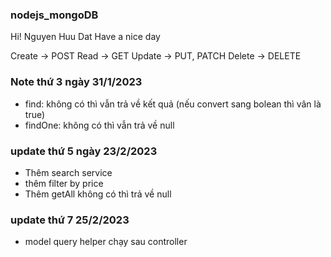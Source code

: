 ### nodejs_mongoDB
Hi! Nguyen Huu Dat
Have a nice day

Create -> POST
Read -> GET
Update -> PUT, PATCH
Delete -> DELETE

### Note thứ 3 ngày 31/1/2023
- find: không có thì vẫn trả về kết quả (nếu convert sang bolean thì vân là true)
- findOne: không có thì vẫn trả về null

### update thứ 5 ngày 23/2/2023
- Thêm search service
- thêm filter by price
- Thêm getAll không có thì trả về null

### update thứ 7 25/2/2023
- model query helper chạy sau controller